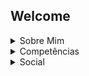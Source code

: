 ## Welcome

<details><summary>Sobre Mim</summary>

Meu Nome é Jonatas, tenho 17 anos, sou Designer 3D, estudo programação e estou cursando o Ensino Médio.

</details>

<details><summary>Competências</summary>

  ### Linguagens
- HTML [ █ 25% ]
- Java Script [ █ 25% ]
- GTA3Script [ ██ 50% ]
  
### Ferramentas

  ###### 3D Design
- Blender [ ███ 75%]
- 3DS Max [ █ 25%]
- Adobe Substance Painter [ ██ 50%]
- ZModeler [ ████ 100%]
###### 2D Design
- Adobe Photoshop [ ██ 50%]
- Adobe Illustrator [ ██ 50%]
###### Game Creation
- Unity [ █ 25%]
- Unreal [ █ 5%]

</details>

<details><summary>Social</summary>

<div align='center'>
  
[WebSite](https://j0hnn1e20.github.io/)
|
[LinkTree](https://linktr.ee/j0hnn1e20)
</div>
  
</details>
